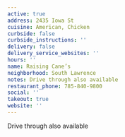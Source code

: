```yaml
---
active: true
address: 2435 Iowa St
cuisine: American, Chicken
curbside: false
curbside_instructions: ''
delivery: false
delivery_service_websites: ''
hours: ''
name: Raising Cane’s
neighborhood: South Lawrence
notes: Drive through also available
restaurant_phone: 785-840-9800
social: ''
takeout: true
website: ''
---
```


Drive through also available